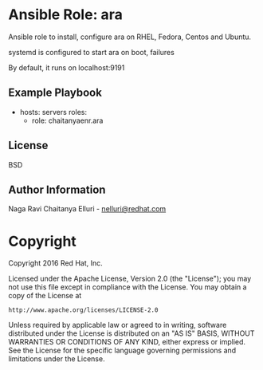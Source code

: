 Ansible Role: ara
=========
Ansible role to install, configure ara on RHEL, Fedora, Centos and Ubuntu.

systemd is configured to start ara on boot, failures

By default, it runs on localhost:9191

Example Playbook
----------------

- hosts: servers
  roles:
    - role: chaitanyaenr.ara

License
-------

BSD

Author Information
------------------

Naga Ravi Chaitanya Elluri - nelluri@redhat.com

Copyright
=========
Copyright 2016 Red Hat, Inc.

Licensed under the Apache License, Version 2.0 (the "License");
you may not use this file except in compliance with the License.
You may obtain a copy of the License at

    http://www.apache.org/licenses/LICENSE-2.0

Unless required by applicable law or agreed to in writing, software
distributed under the License is distributed on an "AS IS" BASIS,
WITHOUT WARRANTIES OR CONDITIONS OF ANY KIND, either express or implied.
See the License for the specific language governing permissions and
limitations under the License.
